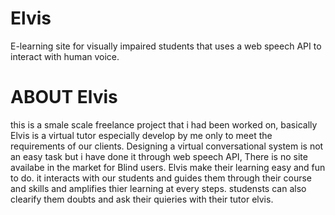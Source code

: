 # Elvis
E-learning site for visually impaired students that uses a web speech API  to interact with human voice.

# ABOUT Elvis
this is a smale scale freelance project that i had been worked on, 
basically Elvis is a virtual tutor especially develop by me only to meet the requirements of our clients.
Designing a virtual conversational system is not an easy task but i have done it through web speech API,
There is no site availabe in the market for Blind users. Elvis make their learning easy and fun to do. 
it interacts with our students and guides them through their course and skills and amplifies thier learning at every steps. 
studensts can also clearify them doubts and ask their quieries with their tutor elvis. 
